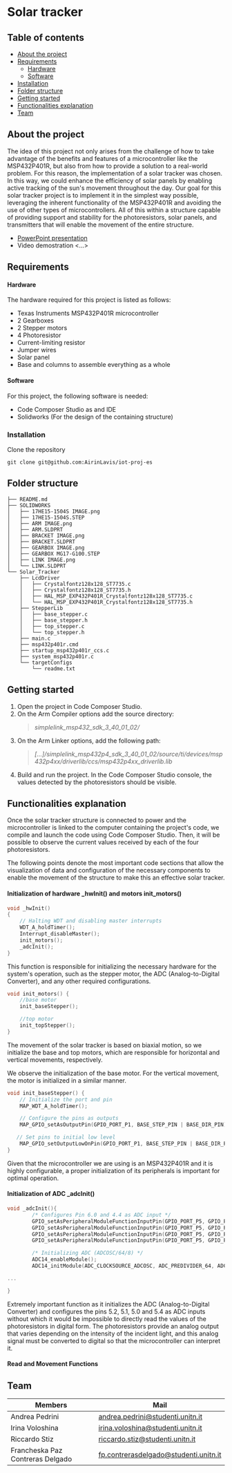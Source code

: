 # Solar tracker

## Table of contents
- [About the project](#about-the-project)
- [Requirements](#requirements)
  - [Hardware](#hardware)
  - [Software](#software)
- [Installation](#installation)
- [Folder structure](#folder-structure)
- [Getting started](#getting-started)
- [Functionalities explanation](#functionalities-explanation)
- [Team](#team)

## About the project
The idea of this project not only arises from the challenge of how to take advantage of the benefits and features of a microcontroller like the MSP432P401R, but also from how to provide a solution to a real-world problem.
For this reason, the implementation of a solar tracker was chosen. In this way, we could enhance the efficiency of solar panels by enabling active tracking of the sun's movement throughout the day.
Our goal for this solar tracker project is to implement it in the simplest way possible, leveraging the inherent functionality of the MSP432P401R and avoiding the use of other types of microcontrollers. All of this within a structure capable of providing support and stability for the photoresistors, solar panels, and transmitters that will enable the movement of the entire structure.

- [PowerPoint presentation](https://docs.google.com/presentation/d/1o80_3NKI8f1lPXFbKVqxCV8jqO51_DSNfxD5pUymfhE/edit?usp=sharing)
- Video demostration <...>

## Requirements
#### Hardware
The hardware required for this project is listed as follows:
- Texas Instruments MSP432P401R microcontroller
- 2 Gearboxes
- 2 Stepper motors
- 4 Photoresistor
- Current-limiting resistor
- Jumper wires
- Solar panel
- Base and columns to assemble everything as a whole
  
#### Software
For this project, the following software is needed:
- Code Composer Studio as and IDE
- Solidworks (For the design of the containing structure)
  
### Installation
Clone the repository
```
git clone git@github.com:AirinLavis/iot-proj-es
```

## Folder structure
```
├── README.md
├── SOLIDWORKS
│   ├── 17HE15-1504S IMAGE.png
│   ├── 17HE15-1504S.STEP
│   ├── ARM IMAGE.png
│   ├── ARM.SLDPRT
│   ├── BRACKET IMAGE.png
│   ├── BRACKET.SLDPRT
│   ├── GEARBOX IMAGE.png
│   ├── GEARBOX MG17-G100.STEP
│   ├── LINK IMAGE.png
│   └── LINK.SLDPRT
└── Solar_Tracker
    ├── LcdDriver
    │   ├── Crystalfontz128x128_ST7735.c
    │   ├── Crystalfontz128x128_ST7735.h
    │   ├── HAL_MSP_EXP432P401R_Crystalfontz128x128_ST7735.c
    │   └── HAL_MSP_EXP432P401R_Crystalfontz128x128_ST7735.h
    ├── StepperLib
    │   ├── base_stepper.c
    │   ├── base_stepper.h
    │   ├── top_stepper.c
    │   └── top_stepper.h
    ├── main.c
    ├── msp432p401r.cmd
    ├── startup_msp432p401r_ccs.c
    ├── system_msp432p401r.c
    └── targetConfigs
        └── readme.txt
```
## Getting started
1. Open the project in Code Composer Studio.
2. On the Arm Compiler options add the source directory:
   > *simplelink_msp432_sdk_3_40_01_02/*
3. On the Arm Linker options, add the following path:
   > *[...]/simplelink_msp432p4_sdk_3_40_01_02/source/ti/devices/msp432p4xx/driverlib/ccs/msp432p4xx_driverlib.lib*
4. Build and run the project. In the Code Composer Studio console, the values detected by the photoresistors should be visible.

## Functionalities explanation
Once the solar tracker structure is connected to power and the microcontroller is linked to the computer containing the project's code, we compile and launch the code using Code Composer Studio. Then, it will be possible to observe the current values received by each of the four photoresistors.

The following points denote the most important code sections that allow the visualization of data and configuration of the necessary components to enable the movement of the structure to make this an effective solar tracker.

#### Initialization of hardware _hwInit() and motors init_motors()
```c
void _hwInit()
{
    // Halting WDT and disabling master interrupts
    WDT_A_holdTimer();
    Interrupt_disableMaster();
    init_motors();
    _adcInit();
}
```
This function is responsible for initializing the necessary hardware for the system's operation, such as the stepper motor, the ADC (Analog-to-Digital Converter), and any other required configurations.

```c
void init_motors() {
    //base motor
    init_baseStepper();

    //top motor
    init_topStepper();
}
```
The movement of the solar tracker is based on biaxial motion, so we initialize the base and top motors, which are responsible for horizontal and vertical movements, respectively.

We observe the initialization of the base motor. For the vertical movement, the motor is initialized in a similar manner.

```c
void init_baseStepper() {
    // Initialize the port and pin
    MAP_WDT_A_holdTimer();

    // Configure the pins as outputs
    MAP_GPIO_setAsOutputPin(GPIO_PORT_P1, BASE_STEP_PIN | BASE_DIR_PIN);

   // Set pins to initial low level
    MAP_GPIO_setOutputLowOnPin(GPIO_PORT_P1, BASE_STEP_PIN | BASE_DIR_PIN);
}
```
Given that the microcontroller we are using is an MSP432P401R and it is highly configurable, a proper initialization of its peripherals is important for optimal operation.

#### Initialization of ADC _adcInit()

```c
void _adcInit(){
        /* Configures Pin 6.0 and 4.4 as ADC input */
        GPIO_setAsPeripheralModuleFunctionInputPin(GPIO_PORT_P5, GPIO_PIN2, GPIO_TERTIARY_MODULE_FUNCTION);
        GPIO_setAsPeripheralModuleFunctionInputPin(GPIO_PORT_P5, GPIO_PIN1, GPIO_TERTIARY_MODULE_FUNCTION);
        GPIO_setAsPeripheralModuleFunctionInputPin(GPIO_PORT_P5, GPIO_PIN0, GPIO_TERTIARY_MODULE_FUNCTION);
        GPIO_setAsPeripheralModuleFunctionInputPin(GPIO_PORT_P5, GPIO_PIN4, GPIO_TERTIARY_MODULE_FUNCTION);

        /* Initializing ADC (ADCOSC/64/8) */
        ADC14_enableModule();
        ADC14_initModule(ADC_CLOCKSOURCE_ADCOSC, ADC_PREDIVIDER_64, ADC_DIVIDER_8, 0);

...

}

```
Extremely important function as it initializes the ADC (Analog-to-Digital Converter) and configures the pins 5.2, 5.1, 5.0 and 5.4 as ADC inputs without which it would be impossible to directly read the values of the photoresistors in digital form. The photoresistors provide an analog output that varies depending on the intensity of the incident light, and this analog signal must be converted to digital so that the microcontroller can interpret it.

#### Read and Movement Functions



## Team
| Members        | Mail |
|--|--|
| Andrea Pedrini | andrea.pedrini@studenti.unitn.it |
| Irina Voloshina | irina.voloshina@studenti.unitn.it |
| Riccardo Stiz | riccardo.stiz@studenti.unitn.it |
| Francheska Paz Contreras Delgado | fp.contrerasdelgado@studenti.unitn.it |
